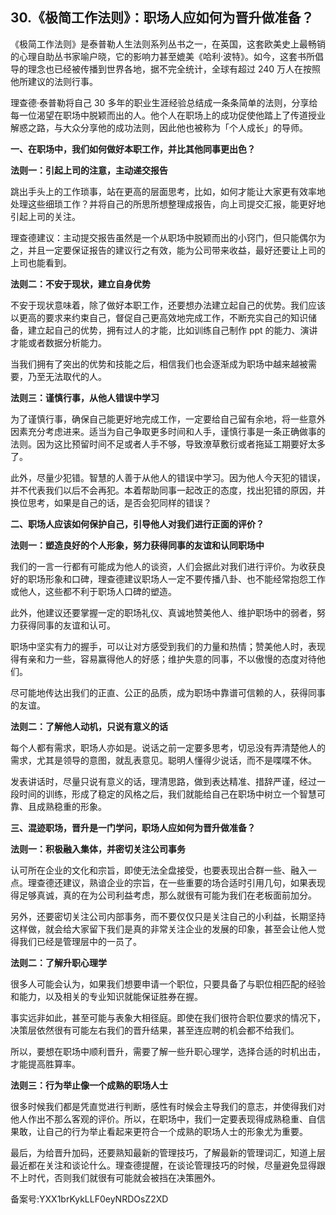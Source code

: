 ## 30.《极简工作法则》：职场人应如何为晋升做准备？
《极简工作法则》是泰普勒人生法则系列丛书之一，在英国，这套欧美史上最畅销的心理自助丛书家喻户晓，它的影响力甚至媲美《哈利·波特》。如今，这套书所倡导的理念也已经被传播到世界各地，据不完全统计，全球有超过 240 万人在按照他所建议的法则行事。


理查德·泰普勒将自己 30 多年的职业生涯经验总结成一条条简单的法则，分享给每一位渴望在职场中脱颖而出的人。他个人在职场上的成功促使他踏上了传道授业解惑之路，与大众分享他的成功法则，因此他也被称为「个人成长」的导师。


**一、在职场中，我们如何做好本职工作，并比其他同事更出色？**


**法则一：引起上司的注意，主动递交报告**


跳出手头上的工作琐事，站在更高的层面思考，比如，如何才能让大家更有效率地处理这些细琐工作？并将自己的所思所想整理成报告，向上司提交汇报，能更好地引起上司的关注。


理查德建议：主动提交报告虽然是一个从职场中脱颖而出的小窍门，但只能偶尔为之，并且一定要保证报告的建议行之有效，能为公司带来收益，最好还要让上司的上司也能看到。


**法则二：不安于现状，建立自身优势**


不安于现状意味着，除了做好本职工作，还要想办法建立起自己的优势。我们应该以更高的要求来约束自己，督促自己更高效地完成工作，不断充实自己的知识储备，建立起自己的优势，拥有过人的才能，比如训练自己制作 ppt 的能力、演讲才能或者数据分析能力。


当我们拥有了突出的优势和技能之后，相信我们也会逐渐成为职场中越来越被需要，乃至无法取代的人。


**法则三：谨慎行事，从他人错误中学习**


为了谨慎行事，确保自己能更好地完成工作，一定要给自己留有余地，将一些意外因素充分考虑进来。适当为自己争取更多时间和人手，谨慎行事是一条正确做事的法则。因为这比预留时间不足或者人手不够，导致潦草敷衍或者拖延工期要好太多了。


此外，尽量少犯错。智慧的人善于从他人的错误中学习。因为他人今天犯的错误，并不代表我们以后不会再犯。本着帮助同事一起改正的态度，找出犯错的原因，并换位思考，如果是自己的话，是否会犯同样的错误？


**二、职场人应该如何保护自己，引导他人对我们进行正面的评价？**


**法则一：塑造良好的个人形象，努力获得同事的友谊和认同职场中**


我们的一言一行都有可能成为他人的谈资，人们会据此对我们进行评价。为收获良好的职场形象和口碑，理查德建议职场人一定不要传播八卦、也不能经常抱怨工作或他人，这些都不利于职场人口碑的塑造。


此外，他建议还要掌握一定的职场礼仪、真诚地赞美他人、维护职场中的弱者，努力获得同事的友谊和认可。


职场中坚实有力的握手，可以让对方感受到我们的力量和热情；赞美他人时，表现得有亲和力一些，容易赢得他人的好感；维护失意的同事，不以傲慢的态度对待他们。


尽可能地传达出我们的正直、公正的品质，成为职场中靠谱可信赖的人，获得同事的友谊。


**法则二：了解他人动机，只说有意义的话**


每个人都有需求，职场人亦如是。说话之前一定要多思考，切忌没有弄清楚他人的需求，尤其是领导的意图，就乱表意见。聪明人懂得少说话，而不是喋喋不休。


发表讲话时，尽量只说有意义的话，理清思路，做到表达精准、措辞严谨，经过一段时间的训练，形成了稳定的风格之后，我们就能给自己在职场中树立一个智慧可靠、且成熟稳重的形象。


**三、混迹职场，晋升是一门学问，职场人应如何为晋升做准备？**


**法则一：积极融入集体，并密切关注公司事务**


认可所在企业的文化和宗旨，即使无法全盘接受，也要表现出合群一些、融入一点。理查德还建议，熟谙企业的宗旨，在一些重要的场合适时引用几句，如果表现得足够真诚，真的在为公司利益考虑，那么就很有可能为我们在老板面前加分。


另外，还要密切关注公司内部事务，而不要仅仅只是关注自己的小利益，长期坚持这样做，就会给大家留下我们是真的非常关注企业的发展的印象，甚至会让他人觉得我们已经是管理层中的一员了。


**法则二：了解升职心理学**


很多人可能会认为，如果我们想要申请一个职位，只要具备了与职位相匹配的经验和能力，以及相关的专业知识就能保证胜券在握。


事实远非如此，甚至可能与表象大相径庭。即使在我们很符合职位要求的情况下，决策层依然很有可能左右我们的晋升结果，甚至连应聘的机会都不给我们。


所以，要想在职场中顺利晋升，需要了解一些升职心理学，选择合适的时机出击，才能提高胜算率。


**法则三：行为举止像一个成熟的职场人士**


很多时候我们都是凭直觉进行判断，感性有时候会主导我们的意志，并使得我们对他人作出不那么客观的评价。所以，在职场中，我们一定要表现得成熟稳重、自信果敢，让自己的行为举止看起来更符合一个成熟的职场人士的形象尤为重要。


最后，为给晋升加码，还要熟知最新的管理技巧，了解最新的管理词汇，知道上层最近都在关注和谈论什么。理查德提醒，在谈论管理技巧的时候，尽量避免显得跟不上时代，否则我们就很有可能就会被挡在决策圈外。


备案号:YXX1brKykLLF0eyNRDOsZ2XD

